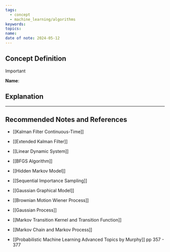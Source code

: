 ```yaml
---
tags:
  - concept
  - machine_learning/algorithms
keywords: 
topics: 
name: 
date of note: 2024-05-12
---
```


## Concept Definition

>[!important]
>**Name**: 



## Explanation





-----------
##  Recommended Notes and References


- [[Kalman Filter Continuous-Time]]
- [[Extended Kalman Filter]]
- [[Linear Dynamic System]]
- [[BFGS Algorithm]]


- [[Hidden Markov Model]]
- [[Sequential Importance Sampling]]

- [[Gaussian Graphical Model]]
- [[Brownian Motion Wiener Process]]
- [[Gaussian Process]]

- [[Markov Transition Kernel and Transition Function]]
- [[Markov Chain and Markov Process]]



- [[Probabilistic Machine Learning Advanced Topics by Murphy]] pp 357 - 377
